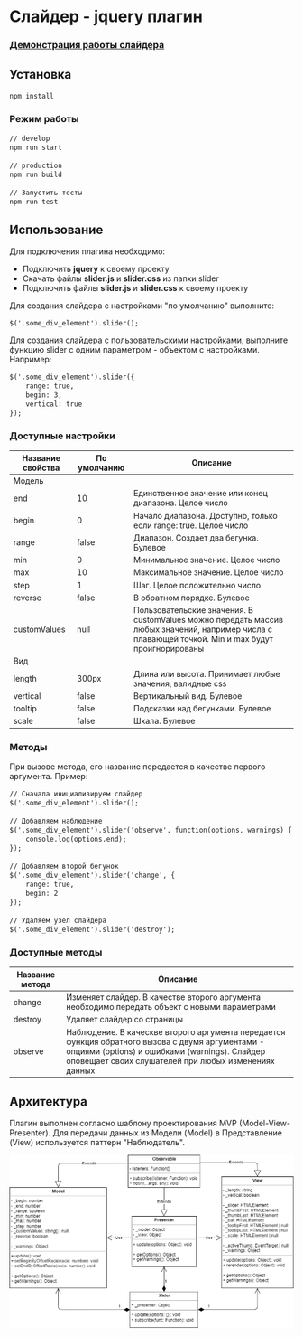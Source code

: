 # Слайдер - jquery плагин

### [Демонстрация работы слайдера](https://bibigyl.github.io/FSD_slider/demo/demo.html)
## Установка
```
npm install
```
### Режим работы
```
// develop
npm run start

// production
npm run build

// Запустить тесты
npm run test
```
## Использование
Для подключения плагина необходимо:
  * Подключить **jquery** к своему проекту
  * Скачать файлы **slider.js** и **slider.css** из папки slider
  * Подключить файлы **slider.js** и **slider.css** к своему проекту

Для создания слайдера c настройками "по умолчанию" выполните:
```
$('.some_div_element').slider();
```
Для создания слайдера с пользовательскими настройками, выполните функцию slider с одним параметром - объектом с настройками. Например: 
```
$('.some_div_element').slider({
    range: true,
    begin: 3,
    vertical: true
});
```
### Доступные настройки
| Название свойства | По умолчанию | Описание |
| ------ | ------ | ------ |
| Модель |
| end | 10 | Единственное значение или конец диапазона. Целое число |
| begin | 0 | Начало диапазона. Доступно, только если range: true. Целое число |
| range | false | Диапазон. Создает два бегунка. Булевое |
| min | 0 | Минимальное значение. Целое число |
| max | 10 | Максимальное значение. Целое число |
| step | 1 | Шаг. Целое положительно число |
| reverse | false | В обратном порядке. Булевое |
| customValues | null | Пользовательские значения. В customValues можно передать массив любых значений, например числа с плавающей точкой. Min и max будут проигнорированы |
| Вид |
| length | 300px | Длина или высота. Принимает любые значения, валидные css |
| vertical | false | Вертикальный вид. Булевое |
| tooltip | false | Подсказки над бегунками. Булевое |
| scale | false | Шкала. Булевое |

### Методы

При вызове метода, его название передается в качестве первого аргумента. Пример:
```
// Сначала инициализируем слайдер
$('.some_div_element').slider();

// Добавляем наблюдение
$('.some_div_element').slider('observe', function(options, warnings) {
    console.log(options.end);
});

// Добавляем второй бегунок
$('.some_div_element').slider('change', {
    range: true,
    begin: 2
});

// Удаляем узел слайдера
$('.some_div_element').slider('destroy');
```
### Доступные методы
| Название метода | Описание |
| ------ | ------ |
| change | Изменяет слайдер. В качестве второго аргумента необходимо передать объект с новыми параметрами |
| destroy | Удаляет слайдер со страницы |
| observe | Наблюдение. В каческве второго аргумента передается функция обратного вызова с двумя аргументами - опциями (options) и ошибками (warnings). Слайдер оповещает своих слушателей при любых изменениях данных |


## Архитектура
Плагин выполнен согласно шаблону проектирования MVP (Model-View-Presenter). Для передачи данных из Модели (Model) в Представление (View) используется паттерн "Наблюдатель".




![UML](https://github.com/Bibigyl/FSD_slider/raw/master/UML.png)
